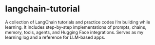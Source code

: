 # langchain-tutorial
A collection of LangChain tutorials and practice codes I’m building while learning. It includes step-by-step implementations of prompts, chains, memory, tools, agents, and Hugging Face integrations. Serves as my learning log and a reference for LLM-based apps.
